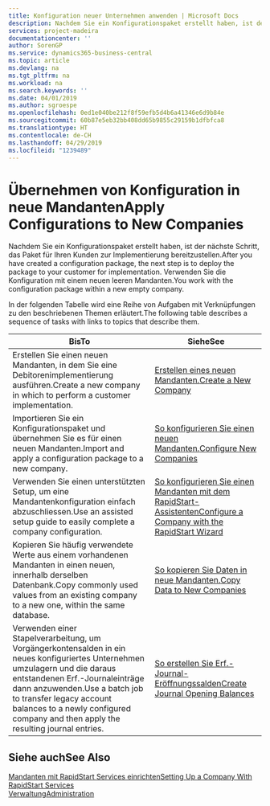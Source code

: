 ```yaml
---
title: Konfiguration neuer Unternehmen anwenden | Microsoft Docs
description: Nachdem Sie ein Konfigurationspaket erstellt haben, ist der nächste Schritt, das Paket für Ihren Kunden zur Implementierung bereitzustellen. Verwenden Sie die Konfiguration mit einem neuen leeren Mandanten.
services: project-madeira
documentationcenter: ''
author: SorenGP
ms.service: dynamics365-business-central
ms.topic: article
ms.devlang: na
ms.tgt_pltfrm: na
ms.workload: na
ms.search.keywords: ''
ms.date: 04/01/2019
ms.author: sgroespe
ms.openlocfilehash: 0ed1e040be212f8f59efb5d4b6a41346e6d9b84e
ms.sourcegitcommit: 60b87e5eb32bb408dd65b9855c29159b1dfbfca8
ms.translationtype: HT
ms.contentlocale: de-CH
ms.lasthandoff: 04/29/2019
ms.locfileid: "1239489"
---
```

# <a name="apply-configurations-to-new-companies"></a><span data-ttu-id="f2e6a-104">Übernehmen von Konfiguration in neue Mandanten</span><span class="sxs-lookup"><span data-stu-id="f2e6a-104">Apply Configurations to New Companies</span></span>
<span data-ttu-id="f2e6a-105">Nachdem Sie ein Konfigurationspaket erstellt haben, ist der nächste Schritt, das Paket für Ihren Kunden zur Implementierung bereitzustellen.</span><span class="sxs-lookup"><span data-stu-id="f2e6a-105">After you have created a configuration package, the next step is to deploy the package to your customer for implementation.</span></span> <span data-ttu-id="f2e6a-106">Verwenden Sie die Konfiguration mit einem neuen leeren Mandanten.</span><span class="sxs-lookup"><span data-stu-id="f2e6a-106">You work with the configuration package within a new empty company.</span></span>  

 <span data-ttu-id="f2e6a-107">In der folgenden Tabelle wird eine Reihe von Aufgaben mit Verknüpfungen zu den beschriebenen Themen erläutert.</span><span class="sxs-lookup"><span data-stu-id="f2e6a-107">The following table describes a sequence of tasks with links to topics that describe them.</span></span>

|<span data-ttu-id="f2e6a-108">**Bis**</span><span class="sxs-lookup"><span data-stu-id="f2e6a-108">**To**</span></span>|<span data-ttu-id="f2e6a-109">**Siehe**</span><span class="sxs-lookup"><span data-stu-id="f2e6a-109">**See**</span></span>|  
|------------|-------------|  
|<span data-ttu-id="f2e6a-110">Erstellen Sie einen neuen Mandanten, in dem Sie eine Debitorenimplementierung ausführen.</span><span class="sxs-lookup"><span data-stu-id="f2e6a-110">Create a new company in which to perform a customer implementation.</span></span>|[<span data-ttu-id="f2e6a-111">Erstellen eines neuen Mandanten.</span><span class="sxs-lookup"><span data-stu-id="f2e6a-111">Create a New Company</span></span>](admin-how-to-create-a-new-company.md)|  
|<span data-ttu-id="f2e6a-112">Importieren Sie ein Konfigurationspaket und übernehmen Sie es für einen neuen Mandanten.</span><span class="sxs-lookup"><span data-stu-id="f2e6a-112">Import and apply a configuration package to a new company.</span></span>|[<span data-ttu-id="f2e6a-113">So konfigurieren Sie einen neuen Mandanten.</span><span class="sxs-lookup"><span data-stu-id="f2e6a-113">Configure New Companies</span></span>](admin-how-to-configure-new-companies.md)|  
|<span data-ttu-id="f2e6a-114">Verwenden Sie einen unterstützten Setup, um eine Mandantenkonfiguration einfach abzuschliessen.</span><span class="sxs-lookup"><span data-stu-id="f2e6a-114">Use an assisted setup guide to easily complete a company configuration.</span></span>|[<span data-ttu-id="f2e6a-115">So konfigurieren Sie einen Mandanten mit dem RapidStart-Assistenten</span><span class="sxs-lookup"><span data-stu-id="f2e6a-115">Configure a Company with the RapidStart Wizard</span></span>](admin-how-to-configure-a-company-with-the-rapidstart-wizard.md)|
|<span data-ttu-id="f2e6a-116">Kopieren Sie häufig verwendete Werte aus einem vorhandenen Mandanten in einen neuen, innerhalb derselben Datenbank.</span><span class="sxs-lookup"><span data-stu-id="f2e6a-116">Copy commonly used values from an existing company to a new one, within the same database.</span></span>|[<span data-ttu-id="f2e6a-117">So kopieren Sie Daten in neue Mandanten.</span><span class="sxs-lookup"><span data-stu-id="f2e6a-117">Copy Data to New Companies</span></span>](admin-how-to-copy-data-to-new-companies.md)|  
|<span data-ttu-id="f2e6a-118">Verwenden einer Stapelverarbeitung, um Vorgängerkontensalden in ein neues konfiguriertes Unternehmen umzulagern und die daraus entstandenen Erf.-Journaleinträge dann anzuwenden.</span><span class="sxs-lookup"><span data-stu-id="f2e6a-118">Use a batch job to transfer legacy account balances to a newly configured company and then apply the resulting journal entries.</span></span>|[<span data-ttu-id="f2e6a-119">So erstellen Sie Erf.-Journal-Eröffnungssalden</span><span class="sxs-lookup"><span data-stu-id="f2e6a-119">Create Journal Opening Balances</span></span>](admin-how-to-create-journal-opening-balances.md)|  

## <a name="see-also"></a><span data-ttu-id="f2e6a-120">Siehe auch</span><span class="sxs-lookup"><span data-stu-id="f2e6a-120">See Also</span></span>  
[<span data-ttu-id="f2e6a-121">Mandanten mit RapidStart Services einrichten</span><span class="sxs-lookup"><span data-stu-id="f2e6a-121">Setting Up a Company With RapidStart Services</span></span>](admin-set-up-a-company-with-rapidstart.md)  
[<span data-ttu-id="f2e6a-122">Verwaltung</span><span class="sxs-lookup"><span data-stu-id="f2e6a-122">Administration</span></span>](admin-setup-and-administration.md)
